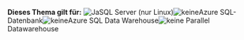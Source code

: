 <Token>**Dieses Thema gilt für:** ![Ja](media/yes.png)SQL Server (nur Linux)![keine](media/no.png)Azure SQL-Datenbank![keine](media/no.png)Azure SQL Data Warehouse![keine](media/no.png) Parallel Datawarehouse </Token>